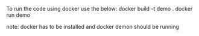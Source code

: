 To run the code using docker use the below:
docker build -t demo . 
docker run demo

note: docker has to be installed and docker demon should be running
